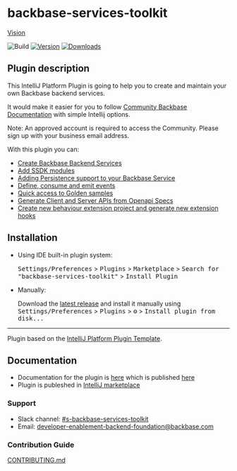 # backbase-services-toolkit

[Vision](VISION.md)

![Build](https://github.com/Backbase/backbase-services-toolkit/workflows/Build/badge.svg)
[![Version](https://img.shields.io/jetbrains/plugin/v/PLUGIN_ID.svg)](https://plugins.jetbrains.com/plugin/PLUGIN_ID)
[![Downloads](https://img.shields.io/jetbrains/plugin/d/PLUGIN_ID.svg)](https://plugins.jetbrains.com/plugin/PLUGIN_ID)

## Plugin description
<!-- Plugin description -->
This IntelliJ Platform Plugin is going to help you to create and maintain your own Backbase backend services.  

It would make it easier for you to follow [Community Backbase Documentation](https://community.backbase.com/) with simple Intellij options.

Note: An approved account is required to access the Community. Please sign up with your business email address.

With this plugin you can:

- [Create Backbase Backend Services](http://engineering.backbase.com/intellij-docs/#create-a-new-backbase-project)
- [Add SSDK modules](http://engineering.backbase.com/intellij-docs/#add-ssdk-module)
- [Adding Persistence support to your Backbase Service](http://engineering.backbase.com/intellij-docs/#add-persistence-support)
- [Define, consume and emit events](http://engineering.backbase.com/intellij-docs/#events-support)
- [Quick access to Golden samples](http://engineering.backbase.com/intellij-docs/#search-golden-samples)
- [Generate Client and Server APIs from Openapi Specs](http://engineering.backbase.com/intellij-docs/#open-api-support)
- [Create new behaviour extension project and generate new extension hooks](http://engineering.backbase.com/intellij-docs/#create-a-new-behaviour-extension-project)

<!-- Plugin description end -->

## Installation

- Using IDE built-in plugin system:
  
  <kbd>Settings/Preferences</kbd> > <kbd>Plugins</kbd> > <kbd>Marketplace</kbd> > <kbd>Search for "backbase-services-toolkit"</kbd> >
  <kbd>Install Plugin</kbd>
  
- Manually:

  Download the [latest release](https://github.com/Backbase/backbase-services-toolkit/releases/latest) and install it manually using
  <kbd>Settings/Preferences</kbd> > <kbd>Plugins</kbd> > <kbd>⚙️</kbd> > <kbd>Install plugin from disk...</kbd>


---
Plugin based on the [IntelliJ Platform Plugin Template][template].

[template]: https://github.com/JetBrains/intellij-platform-plugin-template

## Documentation
* Documentation for the plugin is [here](https://github.com/Backbase/intellij-docs) which is published [here](http://engineering.backbase.com/intellij-docs/)
* Plugin is publeshed in [IntelliJ marketplace](https://plugins.jetbrains.com/plugin/18745-backbase-services-toolkit)

### Support

* Slack channel: [#s-backbase-services-toolkit](https://backbase.slack.com/archives/C037FUQMXF0)
* Email: [developer-enablement-backend-foundation@backbase.com](mailto:developer-enablement-backend-foundation@backbase.com)

### Contribution Guide

[CONTRIBUTING.md](CONTRIBUTING.md)